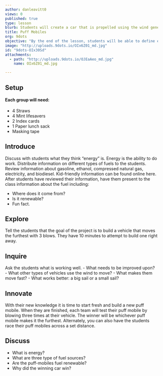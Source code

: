 ```yaml
---
author: danleavitt0
views: 0
published: true
type: lesson
blurb: Students will create a car that is propelled using the wind generate through blowing air at it.
title: Puff Mobiles
org: 9dots
objective: "By the end of the lesson, students will be able to define energy, list three types of fuel, and demonstrate learning by making a puff mobile."
image: "http://uploads.9dots.io/OIx6Z01_md.jpg"
id: "9dots-OIx30Sd"
attachments: 
  - path: "http://uploads.9dots.io/OJEaAeo_md.jpg"
    name: OIx6Z01_md.jpg

---
```


## Setup
#### Each group will need: 
- 4 Straws
- 4 Mint lifesavers
- 2 Index cards
- 1 Paper lunch sack
- Masking tape

## Introduce
Discuss with students what they think “energy” is.  Energy is the ability to do work. Distribute information on different types of fuels to the students.  Review information about gasoline, ethanol, compressed natural gas, electricity, and biodiesel.  Kid-friendly information can be found online here.  After students have reviewed their information, have them present to the class information about the fuel including:
- Where does it come from?
- Is it renewable?
- Fun fact.

## Explore
Tell the students that the goal of the project is to build a vehicle that moves the furthest with 3 blows.  They have 10 minutes to attempt to build one right away.

## Inquire
Ask the students what is working well. 
	- What needs to be improved upon? 
    - What other types of vehicles use the wind to move?
    - What makes them move fast? 
	- What works better: a big sail or a small sail?

## Innovate
With their new knowledge it is time to start fresh and build a new puff mobile. When they are finished, each team will test their puff mobile by blowing three times at their vehicle. The winner will be whichever puff mobile makes it the furthest. Alternately, you can also have the students race their puff mobiles across a set distance.

## Discuss
- What is energy?
- What are three type of fuel sources?
- Are the puff-mobiles fuel renewable?
- Why did the winning car win?
